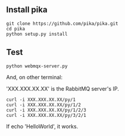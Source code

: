 Install pika
------------
```
git clone https://github.com/pika/pika.git
cd pika
python setup.py install
```

Test
----

```
python webmqx-server.py
```

And, on other terminal:

'XXX.XXX.XX.XX' is the RabbitMQ server's IP. 
```
curl -i XXX.XXX.XX.XX/py/1
curl -i XXX.XXX.XX.XX/py/1/2
curl -i XXX.XXX.XX.XX/py/1/2/3
curl -i XXX.XXX.XX.XX/py/3/2/1
```
If echo 'HelloWorld', it works.


